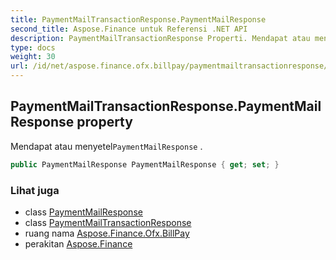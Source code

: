 ```yaml
---
title: PaymentMailTransactionResponse.PaymentMailResponse
second_title: Aspose.Finance untuk Referensi .NET API
description: PaymentMailTransactionResponse Properti. Mendapat atau menyetelPaymentMailResponse .
type: docs
weight: 30
url: /id/net/aspose.finance.ofx.billpay/paymentmailtransactionresponse/paymentmailresponse/
---
```

## PaymentMailTransactionResponse.PaymentMailResponse property

Mendapat atau menyetel`PaymentMailResponse` .

```csharp
public PaymentMailResponse PaymentMailResponse { get; set; }
```

### Lihat juga

* class [PaymentMailResponse](../../paymentmailresponse/)
* class [PaymentMailTransactionResponse](../)
* ruang nama [Aspose.Finance.Ofx.BillPay](../../paymentmailtransactionresponse/)
* perakitan [Aspose.Finance](../../../)


